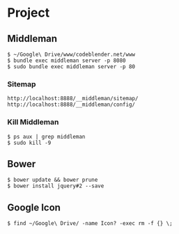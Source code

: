 # Project

## Middleman

    $ ~/Google\ Drive/www/codeblender.net/www
    $ bundle exec middleman server -p 8080
    $ sudo bundle exec middleman server -p 80

### Sitemap

    http://localhost:8888/__middleman/sitemap/
    http://localhost:8888/__middleman/config/

### Kill Middleman

    $ ps aux | grep middleman
    $ sudo kill -9

## Bower

    $ bower update && bower prune
    $ bower install jquery#2 --save

## Google Icon

    $ find ~/Google\ Drive/ -name Icon? -exec rm -f {} \;